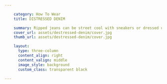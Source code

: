 ```yaml
---

    category: How To Wear
    title: DISTRESSED DENIM

    summary: Ripped jeans can be street cool with sneakers or dressed up in pumps, the damsel in distressed denim does not need to be saved.
    cover_url: assets/destressed-denim/cover.jpg
    thumb_url: assets/destressed-denim/cover.jpg

    layout:
      type: three-column
      content_align: right
      content_valign: middle
      image_style: background
      custom_class: transparent black

---
```

